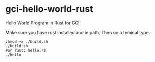 # gci-hello-world-rust
Hello World Program in Rust for GCI!

Make sure you have rust installed and in path. Then on a teminal type.
```
chmod +x ./build.sh
./build.sh
#or rustc hello.rs
./hello
```

